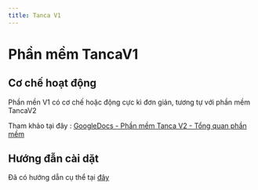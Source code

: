 ```yaml
---
title: Tanca V1
---
```


# Phần mềm TancaV1

## Cơ chế hoạt động

Phần mền V1 có cơ chế hoặc động cực kì đơn giản, tương tự với phần mềm TancaV2

Tham khảo tại đây : [GoogleDocs - Phần mềm Tanca V2 - Tổng quan phần mềm](https://docs.google.com/document/d/1ucUDCwU3yg8C7LFQJUCcxVWYdYa8iT0Avr2OyElDClo/edit?usp=sharing)

## Hướng đẫn cài dặt

Đã có hướng dẫn cụ thể tại [đây](https://docs.google.com/document/d/1FrHd9bMfOnA1ZA6xxHFBatrm4l9r7JjSOqI70NuZEp0/edit?usp=sharing)
